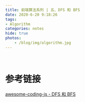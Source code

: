 ```yaml
---
title: 前端算法系列 | 五、DFS 和 BFS
date: 2020-6-20 9:18:26
tags: 
- Algorithm
categories: notes
hide: true
photos:
    - /blog/img/algorithm.jpg
---
```


<br>
<!--more-->











# 参考链接

[awesome-coding-js - DFS 和 BFS](http://www.conardli.top/docs/algorithm/DFS%E5%92%8CBFS/DFS%E5%92%8CBFS.html)